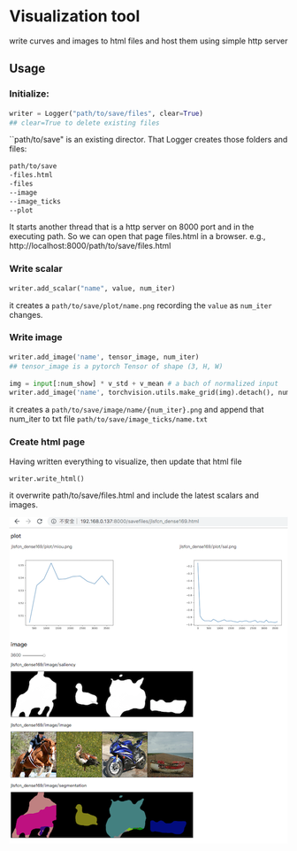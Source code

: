 # Visualization tool
write curves and images to html files and host them using simple http server

## Usage
### Initialize:
```python
writer = Logger("path/to/save/files", clear=True)
## clear=True to delete existing files
```

``path/to/save" is an existing director. That Logger creates those folders and files:

```
path/to/save
-files.html
-files
--image
--image_ticks
--plot
```

It starts another thread that is a http server on 8000 port and in the executing path. So we can open that page files.html in a browser. e.g., http://localhost:8000/path/to/save/files.html

### Write scalar 
```python
writer.add_scalar("name", value, num_iter)
```
it creates a ```path/to/save/plot/name.png``` recording the ```value``` as ```num_iter``` changes. 

### Write image
```python
writer.add_image('name', tensor_image, num_iter)
## tensor_image is a pytorch Tensor of shape (3, H, W)
```

```python
img = input[:num_show] * v_std + v_mean # a bach of normalized input
writer.add_image('name', torchvision.utils.make_grid(img).detach(), num_iter)
```

it creates a ```path/to/save/image/name/{num_iter}.png``` and append that num_iter to txt file ```path/to/save/image_ticks/name.txt```

### Create html page
Having written everything to visualize, then update that html file
```
writer.write_html()
```
it overwrite path/to/save/files.html and include the latest scalars and images. 

![img](logger.png)
